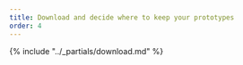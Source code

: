 ```yaml
---
title: Download and decide where to keep your prototypes
order: 4
---
```


{% include "../_partials/download.md" %}
